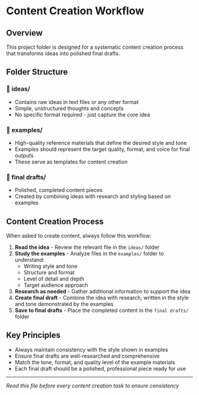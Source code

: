 # Content Creation Workflow

## Overview
This project folder is designed for a systematic content creation process that transforms ideas into polished final drafts.

## Folder Structure

### 📁 ideas/
- Contains raw ideas in text files or any other format
- Simple, unstructured thoughts and concepts
- No specific format required - just capture the core idea

### 📁 examples/
- High-quality reference materials that define the desired style and tone
- Examples should represent the target quality, format, and voice for final outputs
- These serve as templates for content creation

### 📁 final drafts/
- Polished, completed content pieces
- Created by combining ideas with research and styling based on examples

## Content Creation Process

When asked to create content, always follow this workflow:

1. **Read the idea** - Review the relevant file in the `ideas/` folder
2. **Study the examples** - Analyze files in the `examples/` folder to understand:
   - Writing style and tone
   - Structure and format
   - Level of detail and depth
   - Target audience approach
3. **Research as needed** - Gather additional information to support the idea
4. **Create final draft** - Combine the idea with research, written in the style and tone demonstrated by the examples
5. **Save to final drafts** - Place the completed content in the `final drafts/` folder

## Key Principles
- Always maintain consistency with the style shown in examples
- Ensure final drafts are well-researched and comprehensive
- Match the tone, format, and quality level of the example materials
- Each final draft should be a polished, professional piece ready for use

---
*Read this file before every content creation task to ensure consistency*